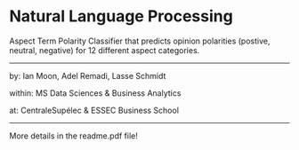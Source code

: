 # Natural Language Processing

Aspect Term Polarity Classifier that predicts opinion polarities (postive, neutral, negative) for 12 different aspect categories.

***
by: Ian Moon, Adel Remadi, Lasse Schmidt

within: MS Data Sciences & Business Analytics

at: CentraleSupélec & ESSEC Business School
***

More details in the readme.pdf file!
